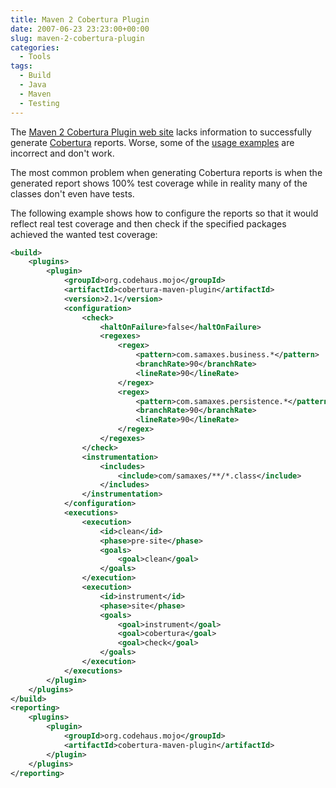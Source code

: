 ```yaml
---
title: Maven 2 Cobertura Plugin
date: 2007-06-23 23:23:00+00:00
slug: maven-2-cobertura-plugin
categories:
  - Tools
tags:
  - Build
  - Java
  - Maven
  - Testing
---
```


The [Maven 2 Cobertura Plugin web site](http://mojo.codehaus.org/cobertura-maven-plugin/) lacks information to successfully generate [Cobertura](http://cobertura.sourceforge.net/) reports. Worse, some of the [usage examples](http://mojo.codehaus.org/cobertura-maven-plugin/usage.html) are incorrect and don't work.

The most common problem when generating Cobertura reports is when the generated report shows 100% test coverage while in reality many of the classes don't even have tests.

The following example shows how to configure the reports so that it would reflect real test coverage and then check if the specified packages achieved the wanted test coverage:

```xml
<build>
    <plugins>
        <plugin>
            <groupId>org.codehaus.mojo</groupId>
            <artifactId>cobertura-maven-plugin</artifactId>
            <version>2.1</version>
            <configuration>
                <check>
                    <haltOnFailure>false</haltOnFailure>
                    <regexes>
                        <regex>
                            <pattern>com.samaxes.business.*</pattern>
                            <branchRate>90</branchRate>
                            <lineRate>90</lineRate>
                        </regex>
                        <regex>
                            <pattern>com.samaxes.persistence.*</pattern>
                            <branchRate>90</branchRate>
                            <lineRate>90</lineRate>
                        </regex>
                    </regexes>
                </check>
                <instrumentation>
                    <includes>
                        <include>com/samaxes/**/*.class</include>
                    </includes>
                </instrumentation>
            </configuration>
            <executions>
                <execution>
                    <id>clean</id>
                    <phase>pre-site</phase>
                    <goals>
                        <goal>clean</goal>
                    </goals>
                </execution>
                <execution>
                    <id>instrument</id>
                    <phase>site</phase>
                    <goals>
                        <goal>instrument</goal>
                        <goal>cobertura</goal>
                        <goal>check</goal>
                    </goals>
                </execution>
            </executions>
        </plugin>
    </plugins>
</build>
<reporting>
    <plugins>
        <plugin>
            <groupId>org.codehaus.mojo</groupId>
            <artifactId>cobertura-maven-plugin</artifactId>
        </plugin>
    </plugins>
</reporting>
```
